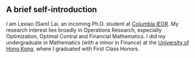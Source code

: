 ## A brief self-introduction

I am Lexiao (Sam) Lai, an incoming Ph.D. student at [Columbia IEOR](https://ieor.columbia.edu/). My research interest lies broadly in Operations Research, especially Optimization, Optimal Contral and Financial Mathematics. I did my undergraduate in Mathematics (with a minor in Finance) at the [University of Hong Kong](https://www.hku.hk/), where I graduated with First Class Honors.

